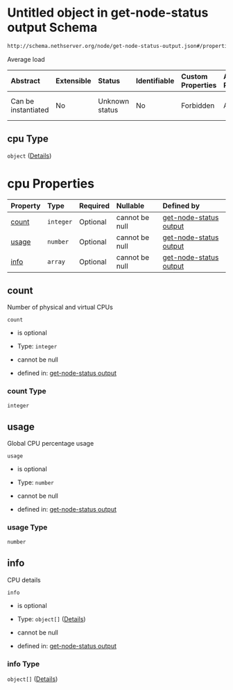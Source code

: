 # Untitled object in get-node-status output Schema

```txt
http://schema.nethserver.org/node/get-node-status-output.json#/properties/cpu
```

Average load

| Abstract            | Extensible | Status         | Identifiable | Custom Properties | Additional Properties | Access Restrictions | Defined In                                                                               |
| :------------------ | :--------- | :------------- | :----------- | :---------------- | :-------------------- | :------------------ | :--------------------------------------------------------------------------------------- |
| Can be instantiated | No         | Unknown status | No           | Forbidden         | Allowed               | none                | [get-node-status-output.json\*](node/get-node-status-output.json "open original schema") |

## cpu Type

`object` ([Details](get-node-status-output-properties-cpu.md))

# cpu Properties

| Property        | Type      | Required | Nullable       | Defined by                                                                                                                                                                           |
| :-------------- | :-------- | :------- | :------------- | :----------------------------------------------------------------------------------------------------------------------------------------------------------------------------------- |
| [count](#count) | `integer` | Optional | cannot be null | [get-node-status output](get-node-status-output-properties-cpu-properties-count.md "http://schema.nethserver.org/node/get-node-status-output.json#/properties/cpu/properties/count") |
| [usage](#usage) | `number`  | Optional | cannot be null | [get-node-status output](get-node-status-output-properties-cpu-properties-usage.md "http://schema.nethserver.org/node/get-node-status-output.json#/properties/cpu/properties/usage") |
| [info](#info)   | `array`   | Optional | cannot be null | [get-node-status output](get-node-status-output-properties-cpu-properties-info.md "http://schema.nethserver.org/node/get-node-status-output.json#/properties/cpu/properties/info")   |

## count

Number of physical and virtual CPUs

`count`

*   is optional

*   Type: `integer`

*   cannot be null

*   defined in: [get-node-status output](get-node-status-output-properties-cpu-properties-count.md "http://schema.nethserver.org/node/get-node-status-output.json#/properties/cpu/properties/count")

### count Type

`integer`

## usage

Global CPU percentage usage

`usage`

*   is optional

*   Type: `number`

*   cannot be null

*   defined in: [get-node-status output](get-node-status-output-properties-cpu-properties-usage.md "http://schema.nethserver.org/node/get-node-status-output.json#/properties/cpu/properties/usage")

### usage Type

`number`

## info

CPU details

`info`

*   is optional

*   Type: `object[]` ([Details](get-node-status-output-properties-cpu-properties-info-items.md))

*   cannot be null

*   defined in: [get-node-status output](get-node-status-output-properties-cpu-properties-info.md "http://schema.nethserver.org/node/get-node-status-output.json#/properties/cpu/properties/info")

### info Type

`object[]` ([Details](get-node-status-output-properties-cpu-properties-info-items.md))
